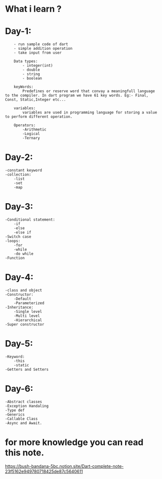 # What i learn ?
# Day-1:
        - run sample code of dart
        - simple addition operation 
        - take input from user

        Data types:
            - integer(int)
            - double
            - string
            - boolean

        keyWords:
            Predefines or reserve word that convay a meaningfull language to the compiler. In dart program we have 61 key words. Eg:- Final, Const, Static,Integer etc...

        variables:
            variables are used in programming language for storing a value to perform different operation.

        Operators:
            -Arithmetic
            -Logical
            -Ternary

# Day-2:
    -constant keyword
    -collection:
        -list
        -set
        -map

# Day-3:
    -Conditional statement:
        -if
        -else
        -else if
    -Switch case
    -loops:
        -for
        -while
        -do while
    -Function

# Day-4:
    -class and object
    -Constructor:
        -Default 
        -Parameterized
    -Inheritance:
        -Single level
        -Multi level
        -Hierarchical
    -Super constructor

# Day-5:
    -Keyword:
        -this
        -static
    -Getters and Setters

# Day-6:
    -Abstract classes
    -Exception Handaling
    -Type def
    -Generics
    -Callable Class
    -Async and Await.




        


















# for more knowledge you can read this note.
https://bush-bandana-5bc.notion.site/Dart-complete-note-23f5162e949780718425de87c5640611
    


